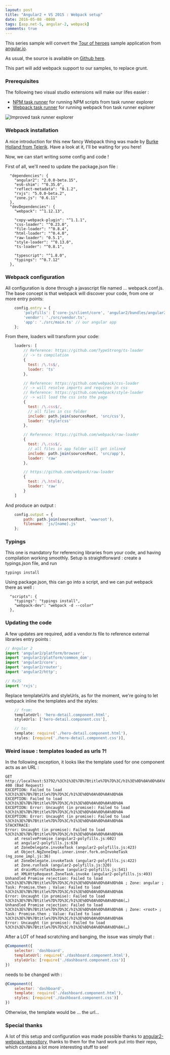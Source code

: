 ```yaml
---
layout: post
title: "Angular2 + VS 2015 : Webpack setup"
date: 2016-05-08 -0800
tags: [asp.net-5, angular-2, webpack]
comments: true
---
```


This series sample will convert the [Tour of heroes](https://angular.io/docs/ts/latest/tutorial/) sample application from [angular.io](https://angular.io/docs). 

As usual, the source is available on [Github here](https://github.com/mathieubrun/Samples.Angular2/tree/dev-part-5).

This part will add webpack support to our samples, to replace grunt.

### Prerequisites

The following two visual studio extensions will make our lifes easier :

- [NPM task runner](https://visualstudiogallery.msdn.microsoft.com/8f2f2cbc-4da5-43ba-9de2-c9d08ade4941) for running NPM scripts from task runner explorer
- [Webpack task runner](https://visualstudiogallery.msdn.microsoft.com/5497fd10-b1ba-474c-8991-1438ae47012a) for running webpack fron task runner explorer

![Improved task runner explorer](/img/2016-05-08-aspnet-5-angular-2-part5-task-runner-explorer.png)

### Webpack installation

A nice introduction for this new fancy Webpack thing was made by [Burke Holland from Telerik](http://developer.telerik.com/featured/webpack-for-visual-studio-developers/). Have a look at it, I'll be waiting for you here!

Now, we can start writing some config and code ! 

First of all, we'll need to update the package.json file :

````
  "dependencies": {
    "angular2": "2.0.0-beta.15",
    "es6-shim": "^0.35.0",
    "reflect-metadata": "0.1.2",
    "rxjs": "5.0.0-beta.2",
    "zone.js": "0.6.11"
  },
  "devDependencies": {
    "webpack": "^1.12.13",

    "copy-webpack-plugin": "^1.1.1",
    "css-loader": "^0.23.0",
    "file-loader": "^0.8.4",
    "html-loader": "^0.4.0",
    "raw-loader": "0.5.1",
    "style-loader": "^0.13.0",
    "ts-loader": "^0.8.1",

    "typescript": "^1.8.0",
    "typings": "^0.7.12"
  },
````

### Webpack configuration

All configuration is done through a javascript file named ... webpack.conf.js. The base concept is that webpack will discover your code, from one or more entry points:

```` javascript
    config.entry = {
        'polyfills': ['core-js/client/core', 'angular2/bundles/angular2-polyfills'],
        'vendor': './src/vendor.ts',
        'app': './src/main.ts' // our angular app
    };
````

From there, loaders will transform your code:

```` javascript
    loaders: [
        // Reference: https://github.com/TypeStrong/ts-loader
        // -> ts compilation
        {
          test: /\.ts$/,
          loader: 'ts'
        },

        // Reference: https://github.com/webpack/css-loader
        // -> will resolve imports and requires in css
        // Reference: https://github.com/webpack/style-loader
        // -> will load the css into the page
        {
          test: /\.css$/,
          // all files in css folder
          include: path.join(sourcesRoot, 'src/css'),
          loader: 'style!css'
        },

        // Reference: https://github.com/webpack/raw-loader
        {
          test: /\.css$/,
          // all files in app folder will get inlined
          include: path.join(sourcesRoot, 'src/app'),
          loader: 'raw'
        },

        // https://github.com/webpack/raw-loader
        {
          test: /\.html$/,
          loader: 'raw'
        }
    ]
````

And produce an output :

```` javascript
    config.output = {
        path: path.join(sourcesRoot, 'wwwroot'),
        filename: 'js/[name].js'
    };
````

### Typings

This one is mandatory for referencing libraries from your code, and having compilation working smoothly. Setup is straightforward : create a typings.json file, and run

````
typings install
````

Using package.json, this can go into a script, and we can put webpack there as well :

````
  "scripts": {
    "typings": "typings install",
    "webpack-dev": "webpack -d --color"
  },
````

### Updating the code

A few updates are required, add a vendor.ts file to reference external libraries entry points :

```` javascript
// Angular 2
import 'angular2/platform/browser';
import 'angular2/platform/common_dom';
import 'angular2/core';
import 'angular2/router';
import 'angular2/http';

// RxJS
import 'rxjs';
````

Replace templateUrls and styleUrls, as for the moment, we're going to let webpack inline the templates and the styles:

```` javascript
    // from:
    templateUrl: 'hero-detail.component.html',
    styleUrls: ['hero-detail.component.css'],

    // to:
    template: require('./hero-detail.component.html'),
    styles: [require('./hero-detail.component.css')],
`````

### Weird issue : templates loaded as urls ?!

In the following exception, it looks like the template used for one component acts as an URL : 
````
GET http://localhost:53792/%3Ch1%3E%7B%7Btitle%7D%7D%3C/h1%3E%0D%0A%0D%0A%0D%0A 400 (Bad Request)
EXCEPTION: Failed to load %3Ch1%3E%7B%7Btitle%7D%7D%3C/h1%3E%0D%0A%0D%0A%0D%0A
EXCEPTION: Failed to load %3Ch1%3E%7B%7Btitle%7D%7D%3C/h1%3E%0D%0A%0D%0A%0D%0A
EXCEPTION: Error: Uncaught (in promise): Failed to load %3Ch1%3E%7B%7Btitle%7D%7D%3C/h1%3E%0D%0A%0D%0A%0D%0A
EXCEPTION: Error: Uncaught (in promise): Failed to load %3Ch1%3E%7B%7Btitle%7D%7D%3C/h1%3E%0D%0A%0D%0A%0D%0A
STACKTRACE:
Error: Uncaught (in promise): Failed to load %3Ch1%3E%7B%7Btitle%7D%7D%3C/h1%3E%0D%0A%0D%0A%0D%0A
    at resolvePromise (angular2-polyfills.js:602)
    at angular2-polyfills.js:638
    at ZoneDelegate.invokeTask (angular2-polyfills.js:423)
    at Object.NgZoneImpl.inner.inner.fork.onInvokeTask (ng_zone_impl.js:36)
    at ZoneDelegate.invokeTask (angular2-polyfills.js:422)
    at Zone.runTask (angular2-polyfills.js:320)
    at drainMicroTaskQueue (angular2-polyfills.js:541)
    at XMLHttpRequest.ZoneTask.invoke (angular2-polyfills.js:493)
Unhandled Promise rejection: Failed to load %3Ch1%3E%7B%7Btitle%7D%7D%3C/h1%3E%0D%0A%0D%0A%0D%0A ; Zone: angular ; Task: Promise.then ; Value: Failed to load %3Ch1%3E%7B%7Btitle%7D%7D%3C/h1%3E%0D%0A%0D%0A%0D%0A
Error: Uncaught (in promise): Failed to load %3Ch1%3E%7B%7Btitle%7D%7D%3C/h1%3E%0D%0A%0D%0A%0D%0A(…)
Unhandled Promise rejection: Failed to load %3Ch1%3E%7B%7Btitle%7D%7D%3C/h1%3E%0D%0A%0D%0A%0D%0A ; Zone: <root> ; Task: Promise.then ; Value: Failed to load %3Ch1%3E%7B%7Btitle%7D%7D%3C/h1%3E%0D%0A%0D%0A%0D%0A
Error: Uncaught (in promise): Failed to load %3Ch1%3E%7B%7Btitle%7D%7D%3C/h1%3E%0D%0A%0D%0A%0D%0A(…)
````

After a LOT of head scratching and banging, the issue was simply that :

```` javascript
@Component({
    selector: 'dashboard',
    templateUrl: require('./dashboard.component.html'),
    styleUrls: [require('./dashboard.component.css')]
})
````

needs to be changed with :

```` javascript
@Component({
    selector: 'dashboard',
    template: require('./dashboard.component.html'),
    styles: [require('./dashboard.component.css')]
})
````

Otherwise, the template would be ... the url...

### Special thanks

A lot of this setup and configuration was made possible thanks to [angular2-webpack repository](https://github.com/preboot/angular2-webpack), thanks to them for the hard work put into their repo, which contains a lot more interesting stuff to see!
